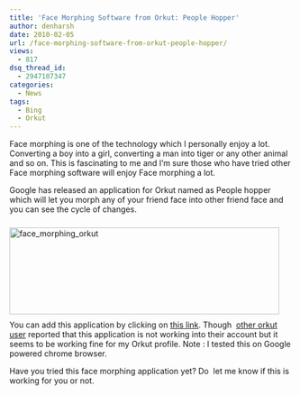 ```yaml
---
title: 'Face Morphing Software from Orkut: People Hopper'
author: denharsh
date: 2010-02-05
url: /face-morphing-software-from-orkut-people-hopper/
views:
  - 817
dsq_thread_id:
  - 2947107347
categories:
  - News
tags:
  - Bing
  - Orkut
---
```

Face morphing is one of the technology which I personally enjoy a lot. Converting a boy into a girl, converting a man into tiger or any other animal and so on. This is fascinating to me and I’m sure those who have tried other Face morphing software will enjoy Face morphing a lot.

Google has released an application for Orkut named as People hopper which will let you morph any of your friend face into other friend face and you can see the cycle of changes.

[<img class="wp-image-50510" style="border-top-width: 0px;border-left-width: 0px;float: none;border-bottom-width: 0px;margin: 10px auto;border-right-width: 0px" src="http://cdn.devilsworkshop.org/files/2010/02/face_morphing_orkut_thumb.png" border="0" alt="face_morphing_orkut" width="479" height="154" />][1] You can add this application by clicking on <a href="http://www.orkut.com/Main#AppInfo?appId=327726236845" onclick="_gaq.push(['_trackEvent', 'outbound-article', 'http://www.orkut.com/Main#AppInfo?appId=327726236845', 'this link']);" target="_blank">this link</a>. Though  <a href="http://www.labnol.org/internet/google-face-morphing-in-orkut/12663/" onclick="_gaq.push(['_trackEvent', 'outbound-article', 'http://www.labnol.org/internet/google-face-morphing-in-orkut/12663/', 'other orkut user']);" rel="nofollow"  target="_blank">other orkut user</a> reported that this application is not working into their account but it seems to be working fine for my Orkut profile. Note : I tested this on Google powered chrome browser.

Have you tried this face morphing application yet? Do  let me know if this is working for you or not.

 [1]: http://cdn.devilsworkshop.org/files/2010/02/face_morphing_orkut.png
